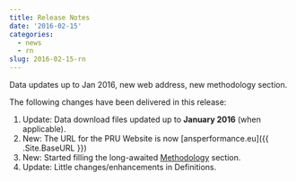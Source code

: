 ```yaml
---
title: Release Notes
date: '2016-02-15'
categories:
  - news
  - rn
slug: 2016-02-15-rn
---
```


Data updates up to Jan 2016, new web address, new methodology section.

The following changes have been delivered in this release:

1. Update: Data download files updated up to **January 2016** (when applicable).
1. New: The URL for the PRU Website is now [ansperformance.eu]({{ .Site.BaseURL }})
1. New: Started filling the long-awaited [Methodology](/reference/methodology/) section.
1. Update: Little changes/enhancements in Definitions.

